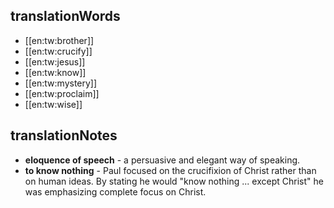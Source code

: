 ## translationWords

* [[en:tw:brother]]
* [[en:tw:crucify]]
* [[en:tw:jesus]]
* [[en:tw:know]]
* [[en:tw:mystery]]
* [[en:tw:proclaim]]
* [[en:tw:wise]]

## translationNotes

* **eloquence of speech** - a persuasive and elegant way of speaking.
* **to know nothing** - Paul focused on the crucifixion of Christ rather than on human ideas. By stating he would "know nothing ... except Christ" he was emphasizing complete focus on Christ.
